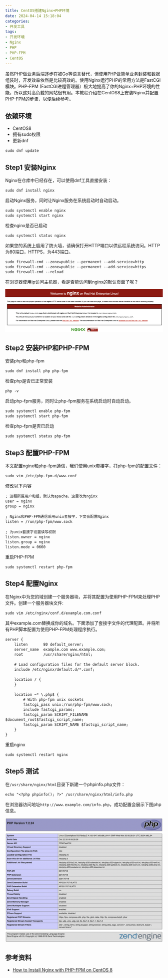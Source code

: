 ```yaml
---
title: CentOS搭建Nginx+PHP环境
date: 2024-04-14 15:18:04
categories:
- 开发工具
tags:
- 开发环境
- Nginx
- PHP
- PHP-FPM
- CentOS
---
```


虽然PHP做业务后端逐步在被Go等语言替代，但使用PHP做简单业务封装和数据组装时，开发效率依然是比较高效的。使用Nginx运行PHP的常用方法是FastCGI模块。PHP-FPM (FastCGI进程管理器）极大地提高了你的Nginx+PHP环境的性能，所以这对高负载的网站很有用。本教程介绍在CentOS8上安装Nginx并配置PHP-FPM的步骤，以便后续参考。

## 依赖环境

- CentOS8
- 拥有sudo权限
- 更新dnf

```shell
sudo dnf update 
```

## Step1 安装Nginx

Nginx在仓库中已经存在，可以使用dnf工具直接安装：

```shell
sudo dnf install nginx
```

启动Nginx服务，同时让Nginx服务在系统启动时自动启动。

```shell
sudo systemctl enable nginx
sudo systemctl start nginx
```

检查nginx是否已启动

```shell
sudo systemctl status nginx
```

如果您的系统上启用了防火墙，请确保打开HTTP端口以供远程系统访问。HTTP为80端口，HTTPS，为443端口。

```shell
sudo firewall-cmd --zone=public --permanent --add-service=http
sudo firewall-cmd --zone=public --permanent --add-service=https
sudo firewall-cmd --reload
```

在浏览器使用ip访问主机器，看是否能访问到nginx的默认页面了呢？

<!--more-->

![nginx default page](/images/deploy-php-on-centos/nginx.png)

## Step2 安装PHP和PHP-FPM

安装php和php-fpm

```shell
sudo dnf install php php-fpm
```

检查php是否已正常安装

```shell
php -v
```

启动php-fpm服务，同时让php-fpm服务在系统启动时自动启动。

```shell
sudo systemctl enable php-fpm
sudo systemctl start php-fpm
```

检查php-fpm是否已启动

```shell
sudo systemctl status php-fpm
```

## Step3 配置PHP-FPM

本文配置nginx和php-fpm通信，我们使用unix套接字，打php-fpm的配置文件：

```shell
sudo vim /etc/php-fpm.d/www.conf
```

修改以下内容

```shell
; 进程所属用户和组，默认为apache，这里改为nginx
user = nginx
group = nginx

; Nginx和PHP-FPM通信采用unix套接字，下文会配置Nginx
listen = /run/php-fpm/www.sock

; 为unix套接字设置读写权限
listen.owner = nginx
listen.group = nginx
listen.mode = 0660
```

重启PHP-FPM

```shell
sudo systemctl restart php-fpm
```

## Step4 配置Nginx

在Nginx中为您的域创建一个服务器块，并将其配置为使用PHP-FPM来处理PHP文件。创建一个服务器块文件:

```shell
sudo vim /etc/nginx/conf.d/example.com.conf
```

其中example.com替换成你的域名。下面添加了套接字文件的代理配置。并将所有PHP脚本配置为使用PHP-FPM处理程序执行。

```shell
server {
    listen       80 default_server;
    server_name  example.com www.example.com;
    root         /usr/share/nginx/html;
 
    # Load configuration files for the default server block.
    include /etc/nginx/default.d/*.conf;
    
    location / {
    }
    
    location ~* \.php$ {
        # With php-fpm unix sockets
        fastcgi_pass unix:/run/php-fpm/www.sock;
        include fastcgi_params;
        fastcgi_param SCRIPT_FILENAME $document_root$fastcgi_script_name;
        fastcgi_param SCRIPT_NAME $fastcgi_script_name;
    }
}
```

重启nginx

```shell
sudo systemctl restart nginx
```

## Step5 测试

在`/usr/share/nginx/html`目录下新建一个phpinfo.php文件：

```shell
echo "<?php phpinfo(); ?>" /usr/share/nginx/html/info.php
```

在浏览器访问地址`http://www.example.com/info.php`，成功配置会展示下图php信息。

![php info page](/images/deploy-php-on-centos/php.png)

## 参考资料

- [How to Install Nginx with PHP-FPM on CentOS 8](https://tecadmin.net/install-nginx-php-fpm-centos-8/)